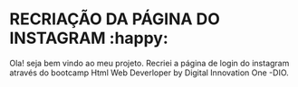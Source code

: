 # RECRIAÇÃO DA PÁGINA DO INSTAGRAM :happy:

Ola! seja bem vindo ao meu projeto. Recriei a página de login do instagram através do bootcamp Html Web Deverloper by Digital Innovation One -DIO.

